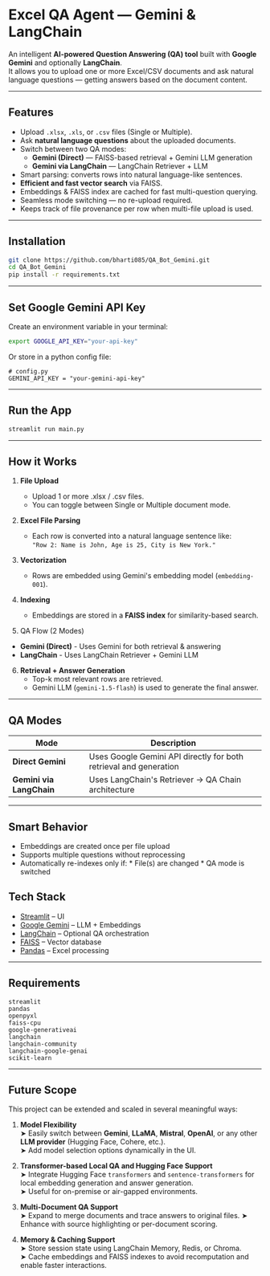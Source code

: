 
# Excel QA Agent — Gemini & LangChain

An intelligent **AI-powered Question Answering (QA) tool** built with **Google Gemini** and optionally **LangChain**.  
It allows you to upload one or more Excel/CSV documents and ask natural language questions — getting answers based on the document content.

---

## Features

- Upload `.xlsx`, `.xls`, or `.csv` files (Single or Multiple).
- Ask **natural language questions** about the uploaded documents.
- Switch between two QA modes:
  - **Gemini (Direct)** — FAISS-based retrieval + Gemini LLM generation
  - **Gemini via LangChain** — LangChain Retriever + LLM
- Smart parsing: converts rows into natural language-like sentences.
- **Efficient and fast vector search** via FAISS.
- Embeddings & FAISS index are cached for fast multi-question querying.
- Seamless mode switching — no re-upload required.
- Keeps track of file provenance per row when multi-file upload is used.

---

## Installation

```bash
git clone https://github.com/bharti085/QA_Bot_Gemini.git
cd QA_Bot_Gemini
pip install -r requirements.txt
```

---

## Set Google Gemini API Key

Create an environment variable in your terminal:

```bash
export GOOGLE_API_KEY="your-api-key"
```

Or store in a python config file:

```
# config.py
GEMINI_API_KEY = "your-gemini-api-key"
```

---

## Run the App

```bash
streamlit run main.py
```

---

## How it Works

1. **File Upload**
   - Upload 1 or more .xlsx / .csv files.
   - You can toggle between Single or Multiple document mode.

2. **Excel File Parsing**
   - Each row is converted into a natural language sentence like:  
     `"Row 2: Name is John, Age is 25, City is New York."`

3. **Vectorization**
   - Rows are embedded using Gemini's embedding model (`embedding-001`).

4. **Indexing**
   - Embeddings are stored in a **FAISS index** for similarity-based search.

5. QA Flow (2 Modes)
  * **Gemini (Direct)** -	Uses Gemini for both retrieval & answering
  * **LangChain** -	Uses LangChain Retriever + Gemini LLM

6. **Retrieval + Answer Generation**
   - Top-k most relevant rows are retrieved.
   - Gemini LLM (`gemini-1.5-flash`) is used to generate the final answer.

---

## QA Modes

| Mode                  | Description |
|----------------------|-------------|
| **Direct Gemini**     | Uses Google Gemini API directly for both retrieval and generation |
| **Gemini via LangChain** | Uses LangChain's Retriever → QA Chain architecture |

---

## Smart Behavior
  - Embeddings are created once per file upload
  - Supports multiple questions without reprocessing
  - Automatically re-indexes only if:
        * File(s) are changed
        * QA mode is switched

## Tech Stack

- [Streamlit](https://streamlit.io/) – UI
- [Google Gemini](https://ai.google.dev/) – LLM + Embeddings
- [LangChain](https://www.langchain.com/) – Optional QA orchestration
- [FAISS](https://github.com/facebookresearch/faiss) – Vector database
- [Pandas](https://pandas.pydata.org/) – Excel processing

---

## Requirements

```
streamlit
pandas
openpyxl
faiss-cpu
google-generativeai
langchain
langchain-community
langchain-google-genai
scikit-learn 
```

---

## Future Scope

This project can be extended and scaled in several meaningful ways:

1. **Model Flexibility**  
   ➤ Easily switch between **Gemini**, **LLaMA**, **Mistral**, **OpenAI**, or any other **LLM provider** (Hugging Face, Cohere, etc.).  
   ➤ Add model selection options dynamically in the UI.

2. **Transformer-based Local QA and Hugging Face Support**  
   ➤ Integrate Hugging Face `transformers` and `sentence-transformers` for local embedding generation and answer generation.  
   ➤ Useful for on-premise or air-gapped environments.

3. **Multi-Document QA Support**  
   ➤ Expand to merge documents and trace answers to original files.
   ➤ Enhance with source highlighting or per-document scoring.

4. **Memory & Caching Support**  
   ➤ Store session state using LangChain Memory, Redis, or Chroma.  
   ➤ Cache embeddings and FAISS indexes to avoid recomputation and enable faster interactions.

